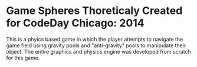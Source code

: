 Game Spheres Thoreticaly 
Created for CodeDay Chicago: 2014
====
This is a phyics based game in which the player attempts to navigate the game field using gravity pools and "anti-gravity" pools to manipulate their object. The entire graphics and physics engine was developed from scratch for this game.